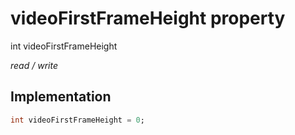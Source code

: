 


# videoFirstFrameHeight property







int videoFirstFrameHeight
  
_<span class="feature">read / write</span>_






## Implementation

```dart
int videoFirstFrameHeight = 0;
```







